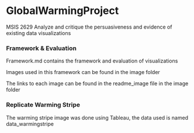 # GlobalWarmingProject
MSIS 2629 Analyze and critique the persuasiveness and evidence of existing data visualizations

### **Framework & Evaluation**

Framework.md contains the framework and evaluation of visualizations

Images used in this framework can be found in the image folder

The links to each image can be found in the readme_image file in the image folder


### **Replicate Warming Stripe**

The warming stripe image was done using Tableau, the data used is named data_warmingstripe
